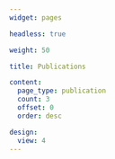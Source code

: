 ```yaml
---
widget: pages

headless: true

weight: 50

title: Publications

content:
  page_type: publication
  count: 3
  offset: 0
  order: desc

design:
  view: 4
---
```

